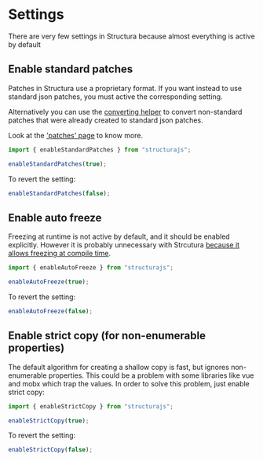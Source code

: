 # Settings

There are very few settings in Structura because almost everything is active by default

## Enable standard patches

Patches in Structura use a proprietary format. If you want instead to use standard json patches, you must active the corresponding setting.

Alternatively you can use the <a href="./helpers.html#convertpatchestostandard">converting helper</a> to convert non-standard patches that were already created to standard json patches.

Look at the <a href="./patches.html">'patches' page</a> to know more.

```typescript
import { enableStandardPatches } from "structurajs";

enableStandardPatches(true); 
```

To revert the setting:

```typescript
enableStandardPatches(false); 
```

## Enable auto freeze

Freezing at runtime is not active by default, and it should be enabled explicitly. However it is probably unnecessary with Strcutura <a href="./freezing.html">because it allows freezing at compile time</a>.

```typescript
import { enableAutoFreeze } from "structurajs";

enableAutoFreeze(true); 
```

To revert the setting:

```typescript
enableAutoFreeze(false); 
```

## Enable strict copy (for non-enumerable properties)

The default algorithm for creating a shallow copy is fast, but ignores non-enumerable properties. This could be a problem with some libraries like vue and mobx which trap the values. In order to solve this problem, just enable strict copy:

```typescript
import { enableStrictCopy } from "structurajs";

enableStrictCopy(true); 
```

To revert the setting:

```typescript
enableStrictCopy(false); 
```
